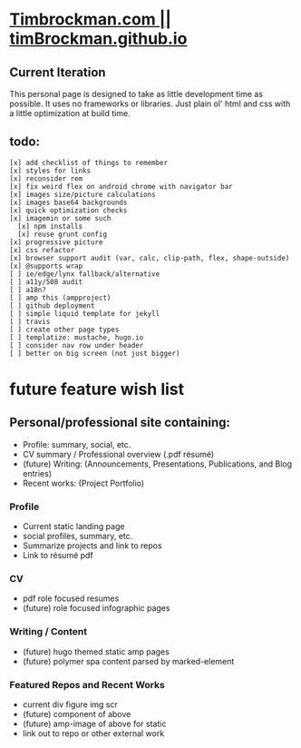 # [Timbrockman.com || timBrockman.github.io](https://timbrockman.com)

## Current Iteration
  This personal page is designed to take as little development time as possible.
  It uses no frameworks or libraries. Just plain ol' html and css with a little optimization at build time.


## todo:
    [x] add checklist of things to remember
    [x] styles for links
    [x] reconsider rem
    [x] fix weird flex on android chrome with navigator bar
    [x] images size/picture calculations
    [x] images base64 backgrounds
    [x] quick optimization checks
    [x] imagemin or some such
      [x] npm installs
      [x] reuse grunt config
    [x] progressive picture
    [x] css refactor
    [x] browser support audit (var, calc, clip-path, flex, shape-outside)
    [x] @supports wrap
    [ ] ie/edge/lynx fallback/alternative
    [ ] a11y/508 audit
    [ ] a18n?
    [ ] amp this (ampproject)
    [ ] github deployment
    [ ] simple liquid template for jekyll
    [ ] travis
    [ ] create other page types
    [ ] templatize: mustache, hugo.io
    [ ] consider nav row under header
    [ ] better on big screen (not just bigger)


# future feature wish list

## Personal/professional site containing:
  - Profile: summary, social, etc.
  - CV summary / Professional overview (.pdf résumé)
  - (future) Writing: (Announcements, Presentations, Publications, and Blog entries)
  - Recent works: (Project Portfolio)

### Profile
  - Current static landing page
  - social profiles, summary, etc.
  - Summarize projects and link to repos
  - Link to résumé pdf

### CV
  - pdf role focused resumes
  - (future) role focused infographic pages

### Writing / Content
  - (future) hugo themed static amp pages
  - (future) polymer spa content parsed by marked-element

### Featured Repos and Recent Works
  - current div figure img scr
  - (future) component of above
  - (future) amp-image of above for static
  - link out to repo or other external work
